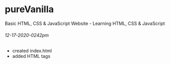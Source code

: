 # pureVanilla
Basic HTML, CSS &amp; JavaScript Website - Learning HTML, CSS &amp; JavaScript

###### 12-17-2020-0242pm
* created index.html
* added HTML tags

